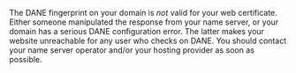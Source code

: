 The DANE fingerprint on your domain is *not* valid for your web certificate. Either someone manipulated the response from your name server, or your domain has a serious DANE configuration error. The latter makes your website unreachable for any user who checks on DANE. You should contact your name server operator and/or your hosting provider as soon as possible.
